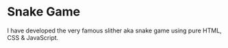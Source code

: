 # Snake Game
I have developed the very famous slither aka snake game using pure HTML, CSS & JavaScript.

